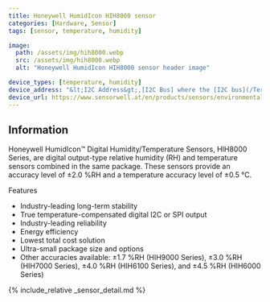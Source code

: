 ```yaml
---
title: Honeywell HumidIcon HIH8000 sensor
categories: [Hardware, Sensor]
tags: [sensor, temperature, humidity]

image:
  path: /assets/img/hih8000.webp
  src: /assets/img/hih8000.webp
  alt: "Honeywell HumidIcon HIH8000 sensor header image"

device_types: [temperature, humidity]
device_address: "&lt;I2C Address&gt;,[I2C Bus] where the [I2C bus](/TerrariumPI/hardware#i2c-bus) is optional<br />Ex: `0x3f`"
device_url: https://www.sensorwell.at/en/products/sensors/environmental-sensors/humidity-sensors/honeywell-humidicon-hih8000-series/
---
```


## Information

Honeywell HumidIcon™ Digital Humidity/Temperature Sensors, HIH8000 Series, are digital output-type relative humidity (RH) and temperature sensors combined in the same package. These sensors provide an accuracy level of ±2.0 %RH and a temperature accuracy level of ±0.5 °C.

Features

- Industry-leading long-term stability
- True temperature-compensated digital I2C or SPI output
- Industry-leading reliability
- Energy efficiency
- Lowest total cost solution
- Ultra-small package size and options
- Other accuracies available: ±1.7 %RH (HIH9000 Series), ±3.0 %RH (HIH7000 Series), ±4.0 %RH (HIH6100 Series), and ±4.5 %RH (HIH6000 Series)

{% include_relative _sensor_detail.md %}
